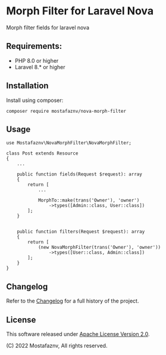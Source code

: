 # Morph Filter for Laravel Nova

Morph filter fields for laravel nova


## Requirements:

- PHP 8.0 or higher
- Laravel 8.* or higher


## Installation

Install using composer:

```
composer require mostafaznv/nova-morph-filter
```


## Usage
```
use Mostafaznv\NovaMorphFilter\NovaMorphFilter;

class Post extends Resource
{
    ...
    
    public function fields(Request $request): array
    {
        return [
            ...

            MorphTo::make(trans('Owner'), 'owner')
                ->types([Admin::class, User::class])
        ];
    }


    public function filters(Request $request): array
    {
        return [
            (new NovaMorphFilter(trans('Owner'), 'owner'))
                ->types([User::class, Admin::class])
        ];
    }
}
```

## Changelog
Refer to the [Changelog](CHANGELOG.md) for a full history of the project.

## License
This software released under [Apache License Version 2.0](LICENSE.txt).

(C) 2022 Mostafaznv, All rights reserved.

